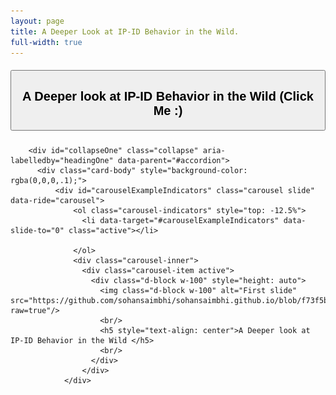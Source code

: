 ```yaml
---
layout: page
title: A Deeper Look at IP-ID Behavior in the Wild.
full-width: true
---
```

<div id="accordion">
      <div class="card">
        <div class="card-header" id="headingOne">
          <h5 class="mb-0">
            <button class="btn btn-link" data-toggle="collapse" data-target="#collapseOne" aria-expanded="true" aria-controls="collapseOne">
              <h2>A Deeper look at IP-ID Behavior in the Wild (Click Me :)</h2>
            </button>
          </h5>
        </div>
    
        <div id="collapseOne" class="collapse" aria-labelledby="headingOne" data-parent="#accordion">
          <div class="card-body" style="background-color: rgba(0,0,0,.1);">
              <div id="carouselExampleIndicators" class="carousel slide" data-ride="carousel">
                  <ol class="carousel-indicators" style="top: -12.5%">
                    <li data-target="#carouselExampleIndicators" data-slide-to="0" class="active"></li>
            
                  </ol>
                  <div class="carousel-inner">
                    <div class="carousel-item active">
                      <div class="d-block w-100" style="height: auto">
                        <img class="d-block w-100" alt="First slide" src="https://github.com/sohansaimbhi/sohansaimbhi.github.io/blob/f73f5ba5b5cbcf51c4d299600e1501957e6114f3/assets/img/ipid2.png?raw=true"/>
                        <br/>
                        <h5 style="text-align: center">A Deeper look at IP-ID Behavior in the Wild </h5>
                        <br/>
                      </div>
                    </div>
                </div>
                      
                    
                  
